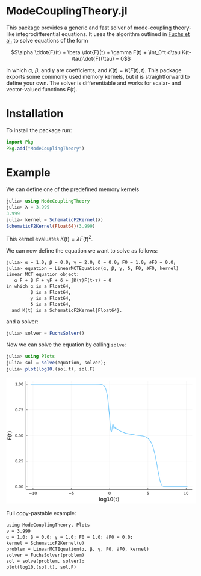 # ModeCouplingTheory.jl

This package provides a generic and fast solver of mode-coupling theory-like integrodifferential equations. It uses the algorithm outlined in [Fuchs et al.](https://iopscience.iop.org/article/10.1088/0953-8984/3/26/022/meta) to solve equations of the form

$$\alpha \ddot{F}(t) + \beta \dot{F}(t) + \gamma F(t) + \int_0^t d\tau K(t-\tau)\dot{F}(\tau) = 0$$

in which $\alpha$, $\beta$, and $\gamma$ are coefficients, and $K(t) = K(F(t), t)$. This package exports some commonly used memory kernels, but it is straightforward to define your own. The solver is differentiable and works for scalar- and vector-valued functions $F(t)$. 

# Installation

To install the package run:

```julia
import Pkg
Pkg.add("ModeCouplingTheory")
```

# Example

We can define one of the predefined memory kernels 

```julia
julia> using ModeCouplingTheory
julia> λ = 3.999
3.999
julia> kernel = SchematicF2Kernel(λ)
SchematicF2Kernel{Float64}(3.999)
```
This kernel evaluates $K(t)=\lambda F(t)^2$.

We can now define the equation we want to solve as follows:

```
julia> α = 1.0; β = 0.0; γ = 2.0; δ = 0.0; F0 = 1.0; ∂F0 = 0.0;
julia> equation = LinearMCTEquation(α, β, γ, δ, F0, ∂F0, kernel)
Linear MCT equation object:
   α F̈ + β Ḟ + γF + δ + ∫K(τ)Ḟ(t-τ) = 0
in which α is a Float64,
         β is a Float64,
         γ is a Float64,
         δ is a Float64,
  and K(t) is a SchematicF2Kernel{Float64}.
```
and a solver:

```julia
julia> solver = FuchsSolver()
```

Now we can solve the equation by calling `solve`:

```julia
julia> using Plots
julia> sol = solve(equation, solver);
julia> plot(log10.(sol.t), sol.F)
```
![image](images/readmefig.png)

Full copy-pastable example:

```
using ModeCouplingTheory, Plots
ν = 3.999
α = 1.0; β = 0.0; γ = 1.0; F0 = 1.0; ∂F0 = 0.0;
kernel = SchematicF2Kernel(ν)
problem = LinearMCTEquation(α, β, γ, F0, ∂F0, kernel)
solver = FuchsSolver(problem)
sol = solve(problem, solver);
plot(log10.(sol.t), sol.F)
```

